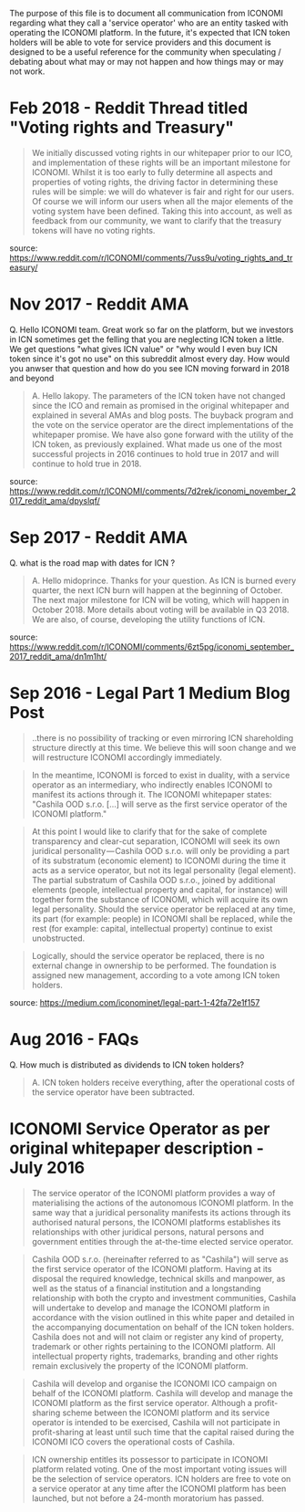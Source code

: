 The purpose of this file is to document all communication from ICONOMI regarding what they call a 'service operator' who are an entity tasked with operating the ICONOMI platform. In the future, it's expected that ICN token holders will be able to vote for service providers and this document is designed to be a useful reference for the community when speculating / debating about what may or may not happen and how things may or may not work.

# Feb 2018 - Reddit Thread titled "Voting rights and Treasury"
> We initially discussed voting rights in our whitepaper prior to our ICO, and implementation of these rights will be an important milestone for ICONOMI. Whilst it is too early to fully determine all aspects and properties of voting rights, the driving factor in determining these rules will be simple: we will do whatever is fair and right for our users. Of course we will inform our users when all the major elements of the voting system have been defined. Taking this into account, as well as feedback from our community, we want to clarify that the treasury tokens will have no voting rights.

source: https://www.reddit.com/r/ICONOMI/comments/7uss9u/voting_rights_and_treasury/

# Nov 2017 - Reddit AMA
Q. Hello ICONOMI team. Great work so far on the platform, but we investors in ICN sometimes get the felling that you are neglecting ICN token a little. We get questions "what gives ICN value" or "why would I even buy ICN token since it's got no use" on this subreddit almost every day. How would you anwser that question and how do you see ICN moving forward in 2018 and beyond

> A. Hello lakopy. The parameters of the ICN token have not changed since the ICO and remain as promised in the original whitepaper and explained in several AMAs and blog posts. The buyback program and the vote on the service operator are the direct implementations of the whitepaper promise. We have also gone forward with the utility of the ICN token, as previously explained. What made us one of the most successful projects in 2016 continues to hold true in 2017 and will continue to hold true in 2018.

source: https://www.reddit.com/r/ICONOMI/comments/7d2rek/iconomi_november_2017_reddit_ama/dpyslqf/

# Sep 2017 - Reddit AMA
Q. what is the road map with dates for ICN ?

> A. Hello midoprince. Thanks for your question. As ICN is burned every quarter, the next ICN burn will happen at the beginning of October. The next major milestone for ICN will be voting, which will happen in October 2018. More details about voting will be available in Q3 2018. We are also, of course, developing the utility functions of ICN.

source: https://www.reddit.com/r/ICONOMI/comments/6zt5pg/iconomi_september_2017_reddit_ama/dn1m1ht/

# Sep 2016 - Legal Part 1 Medium Blog Post
> ..there is no possibility of tracking or even mirroring ICN shareholding structure directly at this time. We believe this will soon change and we will restructure ICONOMI accordingly immediately.

> In the meantime, ICONOMI is forced to exist in duality, with a service operator as an intermediary, who indirectly enables ICONOMI to manifest its actions through it. The ICONOMI whitepaper states: "Cashila OOD s.r.o. […] will serve as the first service operator of the ICONOMI platform."

> At this point I would like to clarify that for the sake of complete transparency and clear-cut separation, ICONOMI will seek its own juridical personality — Cashila OOD s.r.o. will only be providing a part of its substratum (economic element) to ICONOMI during the time it acts as a service operator, but not its legal personality (legal element). The partial substratum of Cashila OOD s.r.o., joined by additional elements (people, intellectual property and capital, for instance) will together form the substance of ICONOMI, which will acquire its own legal personality. Should the service operator be replaced at any time, its part (for example: people) in ICONOMI shall be replaced, while the rest (for example: capital, intellectual property) continue to exist unobstructed.

> Logically, should the service operator be replaced, there is no external change in ownership to be performed. The foundation is assigned new management, according to a vote among ICN token holders.

source: https://medium.com/iconominet/legal-part-1-42fa72e1f157

# Aug 2016 - FAQs
Q. How much is distributed as dividends to ICN token holders?

>A. ICN token holders receive everything, after the operational costs of the service operator have been subtracted.

# ICONOMI Service Operator as per original whitepaper description - July 2016
> The service operator of the ICONOMI platform provides a way of materialising the actions of the autonomous ICONOMI platform. In the same way that a juridical personality manifests its actions through its authorised natural persons, the ICONOMI platforms establishes its relationships with other juridical persons, natural persons and government entities through the at-the-time elected service operator.

> Cashila OOD s.r.o. (hereinafter referred to as "Cashila") will serve as the first service operator of the ICONOMI platform. Having at its disposal the required knowledge, technical skills and manpower, as well as the status of a financial institution and a longstanding
relationship with both the crypto and investment communities, Cashila will undertake to develop and manage the ICONOMI platform in accordance with the vision outlined in this white paper and detailed in the accompanying documentation on behalf of the ICN token holders. Cashila does not and will not claim or register any kind of property, trademark or other rights pertaining to the ICONOMI platform. All intellectual property rights, trademarks, branding and other rights remain exclusively the property of the ICONOMI platform. 

> Cashila will develop and organise the ICONOMI ICO campaign on behalf of the ICONOMI platform. Cashila will develop and manage the ICONOMI platform as the first service operator. Although a profit-sharing scheme between the ICONOMI platform and its service operator is intended to be exercised, Cashila will not participate in profit-sharing at least until such time that the capital raised during the ICONOMI ICO covers the operational costs of Cashila.

> ICN ownership entitles its possessor to participate in ICONOMI platform related voting. One of the most important voting issues will be the selection of service operators. ICN holders are free to vote on a service operator at any time after the ICONOMI platform has been launched, but not before a 24-month moratorium has passed.

